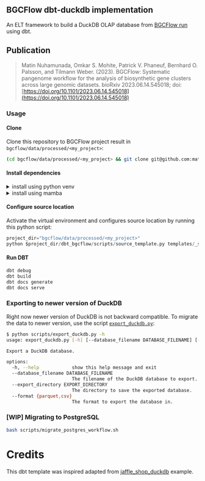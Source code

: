 ## BGCFlow dbt-duckdb implementation
An ELT framework to build a DuckDB OLAP database from [BGCFlow run](https://github.com/NBChub/bgcflow) using dbt.

## Publication
> Matin Nuhamunada, Omkar S. Mohite, Patrick V. Phaneuf, Bernhard O. Palsson, and Tilmann Weber. (2023). BGCFlow: Systematic pangenome workflow for the analysis of biosynthetic gene clusters across large genomic datasets. bioRxiv 2023.06.14.545018; doi: [https://doi.org/10.1101/2023.06.14.545018](https://doi.org/10.1101/2023.06.14.545018)

### Usage
#### Clone
Clone this repository to BGCFlow project result in `bgcflow/data/processed/<my_project>`:
```bash
(cd bgcflow/data/processed/<my_project> && git clone git@github.com:matinnuhamunada/dbt_bgcflow.git)
```
#### Install dependencies
<details>
<summary>install using python venv</summary>

```bash
python3 -m venv venv
source venv/bin/activate
python3 -m pip install --upgrade pip
python3 -m pip install -r requirements.txt
```

</details>

<details>
<summary>install using mamba</summary>

```bash
mamba env create -f env.yml
```

</details>

#### Configure source location
Activate the virtual environment and configures source location by running this python script:

```python
project_dir="bgcflow/data/processed/<my_project>"
python $project_dir/dbt_bgcflow/scripts/source_template.py templates/_sources.yml models/sources.yml "6.1.1" "0.30"
```

#### Run DBT
```bash
dbt debug
dbt build
dbt docs generate
dbt docs serve
```

### Exporting to newer version of DuckDB
Right now newer version of DuckDB is not backward compatible. To migrate the data to newer version, use the script [`export_duckdb.py`](scripts/export_duckdb.py):
```bash
$ python scripts/export_duckdb.py -h
usage: export_duckdb.py [-h] [--database_filename DATABASE_FILENAME] [--export_directory EXPORT_DIRECTORY]

Export a DuckDB database.

options:
  -h, --help            show this help message and exit
  --database_filename DATABASE_FILENAME
                        The filename of the DuckDB database to export.
  --export_directory EXPORT_DIRECTORY
                        The directory to save the exported database.
  --format {parquet,csv}
                        The format to export the database in.
```

### [WIP] Migrating to PostgreSQL
```bash
bash scripts/migrate_postgres_workflow.sh
```

# Credits
This dbt template was inspired adapted from [jaffle_shop_duckdb](https://github.com/dbt-labs/jaffle_shop_duckdb) example.
